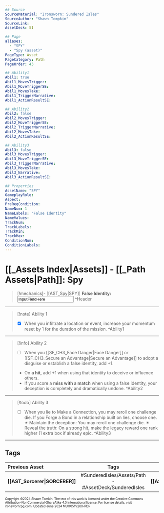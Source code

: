 ```yaml
---
## Source
SourceMaterial: "Ironsworn: Sundered Isles"
SourceAuthor: "Shawn Tompkin"
SourceLink: 
AssetDeck: SI

## Page
aliases:
  - "SPY"
  - "Spy (asset)"
PageType: Asset
PageCategory: Path
PageOrder: 43

## Ability1
Abil1: true
Abil1_MovesTrigger: 
Abil1_MoveTriggerSE: 
Abil1_MovesTake: 
Abil1_TriggerNarrative: 
Abil1_ActionResultSE: 

## Ability2
Abil2: false
Abil2_MovesTrigger: 
Abil2_MoveTriggerSE: 
Abil2_TriggerNarrative: 
Abil2_MovesTake: 
Abil2_ActionResultSE: 

## Ability3
Abil3: false
Abil3_MovesTrigger: 
Abil3_MoveTriggerSE: 
Abil3_TriggerNarrative: 
Abil3_MovesTake: 
Abil3_Narrative: 
Abil3_ActionResultSE: 

## Properties
AssetName: "SPY"
GameplayRole: 
Aspect: 
PreReqCondition: 
NameNum: 1
NameLabels: "False Identity"
NameValues: 
TrackNum: 
TrackLabels: 
TrackMin: 
TrackMax: 
ConditionNum: 
ConditionLabels: 
---
```

# [[_Assets Index|Assets]] - [[_Path Assets|Path]]: Spy

> [!mechanics]- [[AST_Spy|SPY]]
> **False Identity:** <input type=texbox value="InputFieldHere">  ^Header
 ___
> [!note] Ability 1
> - [x] When you infiltrate a location or event, increase your momentum reset by 1 for the duration of the mission. ^Ability1
___
> [!info] Ability 2
> - [ ] When you [[SF_CH3_Face Danger|Face Danger]] or [[SF_CH3_Secure an Advantage|Secure an Advantage]] to adopt a disguise or establish a false identity, add +1.
> - On **a hit,** add +1 when using that identity to deceive or influence others.
> - If you score a **miss with a match** when using a false identity, your deception is completely and dramatically undone. ^Ability2
___
> [!todo] Ability 3
> - [ ] When you lie to Make a Connection, you may reroll one challenge die. If you Forge a Bond in a relationship built on lies, choose one. ✴ Maintain the deception: You may reroll one challenge die. ✴ Reveal the truth: On a strong hit, make the legacy reward one rank higher (1 extra box if already epic. ^Ability3
___
## Tags

| Previous Asset | Tags | Next Asset |
| :--- | :---: | ---: |
| **[[AST_Sorcerer\|SORCERER]]** | #SunderedIsles/Assets/Path - #AssetDeck/SunderedIsles | **[[AST_Swashbuckler\|SWASHBUCKLER]]** |

<font size=-2>Copyright ©2024 Shawn Tomkin. The text of this work is licensed under the Creative Commons Attribution-NonCommercial-ShareAlike 4.0 International license. For license details, visit ironswornrpg.com. Updated June 2024 MUH051V200-PDF</font>